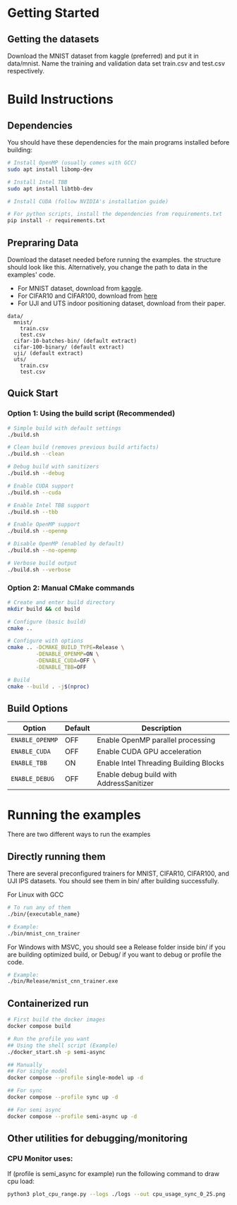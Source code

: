 # Getting Started

## Getting the datasets
Download the MNIST dataset from kaggle (preferred) and put it in data/mnist. Name the training and validation data set train.csv and test.csv respectively.

# Build Instructions

## Dependencies
You should have these dependencies for the main programs installed before building:

```bash
# Install OpenMP (usually comes with GCC)
sudo apt install libomp-dev

# Install Intel TBB
sudo apt install libtbb-dev

# Install CUDA (follow NVIDIA's installation guide)

# For python scripts, install the dependencies from requirements.txt
pip install -r requirements.txt
```

## Prepraring Data
Download the dataset needed before running the examples.
the structure should look like this. Alternatively, you change the path to data in the examples' code.

- For MNIST dataset, download from [kaggle](https://www.kaggle.com/datasets/oddrationale/mnist-in-csv).
- For CIFAR10 and CIFAR100, download from
[here](https://www.cs.toronto.edu/~kriz/cifar.html)
- For UJI and UTS indoor positioning dataset, download from their paper.

```
data/
  mnist/
    train.csv
    test.csv
  cifar-10-batches-bin/ (default extract)
  cifar-100-binary/ (default extract)
  uji/ (default extract)
  uts/
    train.csv
    test.csv
```
## Quick Start

### Option 1: Using the build script (Recommended)
```bash
# Simple build with default settings
./build.sh

# Clean build (removes previous build artifacts)
./build.sh --clean

# Debug build with sanitizers
./build.sh --debug

# Enable CUDA support
./build.sh --cuda

# Enable Intel TBB support
./build.sh --tbb

# Enable OpenMP support
./build.sh --openmp

# Disable OpenMP (enabled by default)
./build.sh --no-openmp

# Verbose build output
./build.sh --verbose
```

### Option 2: Manual CMake commands
```bash
# Create and enter build directory
mkdir build && cd build

# Configure (basic build)
cmake ..

# Configure with options
cmake .. -DCMAKE_BUILD_TYPE=Release \
         -DENABLE_OPENMP=ON \
         -DENABLE_CUDA=OFF \
         -DENABLE_TBB=OFF

# Build
cmake --build . -j$(nproc)
```

## Build Options

| Option | Default | Description |
|--------|---------|-------------|
| `ENABLE_OPENMP` | OFF | Enable OpenMP parallel processing |
| `ENABLE_CUDA` | OFF | Enable CUDA GPU acceleration |
| `ENABLE_TBB` | ON | Enable Intel Threading Building Blocks |
| `ENABLE_DEBUG` | OFF | Enable debug build with AddressSanitizer |

# Running the examples
There are two different ways to run the examples

## Directly running them
There are several preconfigured trainers for MNIST, CIFAR10, CIFAR100, and UJI IPS datasets. You should see them in bin/ after building successfully. 

For Linux with GCC
```bash
# To run any of them
./bin/{executable_name}

# Example: 
./bin/mnist_cnn_trainer
```

For Windows with MSVC, you should see a Release folder inside bin/ if you are building optimized build, or Debug/ if you want to debug or profile the code.
```bash
# Example:
./bin/Release/mnist_cnn_trainer.exe
```

## Containerized run

```bash
# First build the docker images
docker compose build

# Run the profile you want
## Using the shell script (Example)
./docker_start.sh -p semi-async

## Manually
## For single model
docker compose --profile single-model up -d

## For sync
docker compose --profile sync up -d

## For semi async
docker compose --profile semi-async up -d
```

## Other utilities for debugging/monitoring
### CPU Monitor uses:
If (profile is semi_async for example) run the following command to draw cpu load:

```bash
python3 plot_cpu_range.py --logs ./logs --out cpu_usage_sync_0_25.png --tmin 0 --tmax 25
```